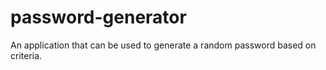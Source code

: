 # password-generator
An application that can be used to generate a random password based on criteria.
